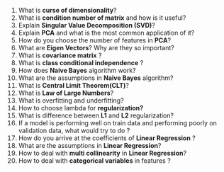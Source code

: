 1. What is **curse of dimensionality**? <br>
2. What is **condition number of matrix** and how is it useful? <br>
3. Explain **Singular Value Decomposition (SVD)**? <br>
4. Explain **PCA** and what is the most common application of it? <br>
5. How do you choose the number of features in **PCA**? <br>
6. What are **Eigen Vectors**? Why are they so important?
7. What is **covariance matrix** ?<br>
8. What is **class conditional independence** ? <br>
9. How does **Naive Bayes** algorithm work?<br>
10. What are the assumptions in **Naive Bayes** algorithm?<br>
11. What is **Central Limit Theorem(CLT)**?<br>
12. What is **Law of Large Numbers**?<br>
13. What is overfitting and underfitting? <br>
14. How to choose lambda for **regularization?**<br>
15. What is difference between **L1** and **L2** regularization?<br>
16. If a model is performing well on train data and performing poorly on validation data, what would try to do ?<br>
17. How do you arrive at the coefficients of **Linear Regression** ?<br>
18. What are the assumptions in **Linear Regression**?<br>
19. How to deal with **multi collinearity** in **Linear Regression**?<br>
20. How to deal with **categorical variables** in features ?<br>






